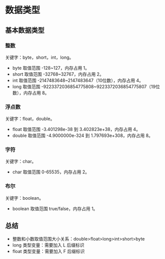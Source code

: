 # 数据类型

## 基本数据类型

### 整数

关键字：byte，short，int，long。
+ byte 取值范围 -128~127，内存占用 1。
+ short 取值范围 -32768~32767，内存占用 2。
+ int 取值范围 -2147483648~2147483647（10位数），内存占用 4。
+ long 取值范围 -9223372036854775808~9223372036854775807（19位数），内存占用 8。

### 浮点数

关键字：float，double。
+ float 取值范围 -3.401298e-38 到 3.402823e+38，内存占用 4。
+ double 取值范围 -4.9000000e-324 到 1.797693e+308，内存占用 8。

### 字符

关键字：char。
+ char 取值范围 0-65535，内存占用 2。

### 布尔

关键字：boolean。
+ boolean 取值范围 true/false，内存占用 1。

## 总结

+ 整数和小数取值范围大小关系：double>float>long>int>short>byte
+ long 类型变量：需要加入 L 后缀标识
+ float 类型变量：需要加入 F 后缀标识

